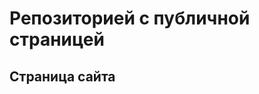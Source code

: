 # Репозиторией с публичной страницей

## Страница сайта
<!--Вставить ссылку на публичную страницу -->
